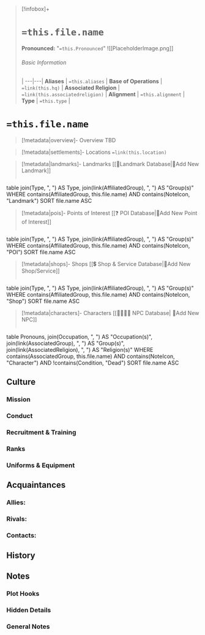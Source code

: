 
> [!infobox]+
> # `=this.file.name`
> **Pronounced:**  "`=this.Pronounced`"
> ![[PlaceholderImage.png]]
> ###### Basic Information
>  |
> ---|---|
> **Aliases** | `=this.aliases` |
> **Base of Operations** | `=link(this.hq)` |
> **Associated Religion** | `=link(this.associatedreligion)` |
> **Alignment** | `=this.alignment` |
> **Type** | `=this.type` |

# **`=this.file.name`**
> [!metadata|overview]- Overview
TBD

> [!metadata|settlements]- Locations
> `=link(this.location)`

> [!metadata|landmarks]- Landmarks
> [[🏰Landmark Database|🏰Add New Landmark]]
> ```dataview
table join(Type, ", ") AS Type, join(link(AffiliatedGroup), ", ") AS "Group(s)"
WHERE contains(AffiliatedGroup, this.file.name) AND contains(NoteIcon, "Landmark")
SORT file.name ASC

> [!metadata|pois]- Points of Interest
> [[❓ POI Database|📝Add New Point of Interest]]
> ```dataview
table join(Type, ", ") AS Type, join(link(AffiliatedGroup), ", ") AS "Group(s)"
WHERE contains(AffiliatedGroup, this.file.name) AND contains(NoteIcon, "POI")
SORT file.name ASC

> [!metadata|shops]- Shops
> [[💲 Shop & Service Database|📝Add New Shop/Service]]
> ```dataview
table join(Type, ", ") AS Type, join(link(AffiliatedGroup), ", ") AS "Group(s)"
WHERE contains(AffiliatedGroup, this.file.name) AND contains(NoteIcon, "Shop")
SORT file.name ASC

> [!metadata|characters]- Characters
> [[👨‍👩‍👧‍👦 NPC Database| 📝Add New NPC]]
> ```dataview
table Pronouns, join(Occupation, ", ") AS "Occupation(s)", join(link(AssociatedGroup), ", ") AS "Group(s)", join(link(AssociatedReligion), ", ") AS "Religion(s)"
WHERE contains(AssociatedGroup, this.file.name) AND contains(NoteIcon, "Character") AND !contains(Condition, "Dead")
SORT file.name ASC

## Culture
### Mission


### Conduct


### Recruitment & Training


### Ranks


### Uniforms & Equipment


## Acquaintances
### Allies:


### Rivals:


### Contacts:


## History


## Notes
### Plot Hooks


### Hidden Details


### General Notes

